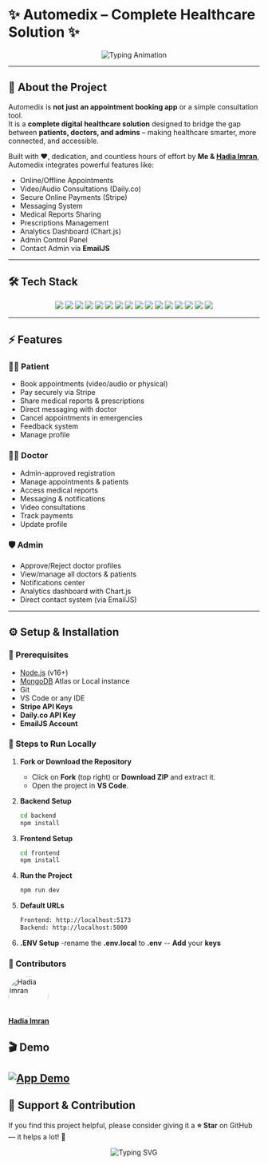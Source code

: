 # ✨ Automedix – Complete Healthcare Solution ✨  
<p align="center">
  <img src="https://readme-typing-svg.herokuapp.com?font=Fira+Code&weight=500&size=28&pause=1000&color=1C8EF7&center=true&vCenter=true&width=900&lines=Automedix+-+Not+Just+an+App%2C+But+a+Complete+Solution;Patients+%7C+Doctors+%7C+Admins+Connected;Healthcare+%2B+Technology+in+One+Platform" alt="Typing Animation"/>
</p>  

---

## 🚀 About the Project  
Automedix is **not just an appointment booking app** or a simple consultation tool.  
It is a **complete digital healthcare solution** designed to bridge the gap between **patients, doctors, and admins** – making healthcare smarter, more connected, and accessible.  

Built with ❤️, dedication, and countless hours of effort by **Me & [Hadia Imran](https://github.com/hadiaimran1090)**, Automedix integrates powerful features like:  
- Online/Offline Appointments  
- Video/Audio Consultations (Daily.co)  
- Secure Online Payments (Stripe)  
- Messaging System  
- Medical Reports Sharing  
- Prescriptions Management  
- Analytics Dashboard (Chart.js)  
- Admin Control Panel  
- Contact Admin via **EmailJS**  

---

## 🛠️ Tech Stack  

<p align="center">
  <img src="https://img.shields.io/badge/React-20232A?style=for-the-badge&logo=react&logoColor=61DAFB&labelColor=20232A&color=20232A&logoWidth=20&style=flat-square" />
  <img src="https://img.shields.io/badge/TypeScript-007ACC?style=for-the-badge&logo=typescript&logoColor=white&style=flat-square" />
  <img src="https://img.shields.io/badge/Vite-B73BFE?style=for-the-badge&logo=vite&logoColor=FFD62E&style=flat-square" />
  <img src="https://img.shields.io/badge/TailwindCSS-38B2AC?style=for-the-badge&logo=tailwind-css&logoColor=white&style=flat-square" />
  <img src="https://img.shields.io/badge/Node.js-339933?style=for-the-badge&logo=node.js&logoColor=white&style=flat-square" />
  <img src="https://img.shields.io/badge/Express.js-404D59?style=for-the-badge&logo=express&logoColor=white&style=flat-square" />
  <img src="https://img.shields.io/badge/MongoDB-4EA94B?style=for-the-badge&logo=mongodb&logoColor=white&style=flat-square" />
  <img src="https://img.shields.io/badge/Mongoose-880000?style=for-the-badge&logo=mongoose&logoColor=white&style=flat-square" />
  <img src="https://img.shields.io/badge/Stripe-626CD9?style=for-the-badge&logo=stripe&logoColor=white&style=flat-square" />
  <img src="https://img.shields.io/badge/Daily.co-1C8EF7?style=for-the-badge&style=flat-square" />
  <img src="https://img.shields.io/badge/Cloudinary-3448C5?style=for-the-badge&logo=cloudinary&logoColor=white&style=flat-square" />
  <img src="https://img.shields.io/badge/Chart.js-FF6384?style=for-the-badge&logo=chartdotjs&logoColor=white&style=flat-square" />
  <img src="https://img.shields.io/badge/EmailJS-00C4B3?style=for-the-badge&style=flat-square" />
  <img src="https://img.shields.io/badge/Multer-FF6F61?style=for-the-badge&style=flat-square" />
  <img src="https://img.shields.io/badge/Axios-5A29E4?style=for-the-badge&style=flat-square" />
  <img src="https://img.shields.io/badge/ESLint-4B32C3?style=for-the-badge&logo=eslint&logoColor=white&style=flat-square" />
</p>  

---

## ⚡ Features  

### 👨‍⚕️ Patient  
- Book appointments (video/audio or physical)  
- Pay securely via Stripe  
- Share medical reports & prescriptions  
- Direct messaging with doctor  
- Cancel appointments in emergencies  
- Feedback system  
- Manage profile  

### 👩‍⚕️ Doctor  
- Admin-approved registration  
- Manage appointments & patients  
- Access medical reports  
- Messaging & notifications  
- Video consultations  
- Track payments  
- Update profile  

### 🛡️ Admin  
- Approve/Reject doctor profiles  
- View/manage all doctors & patients  
- Notifications center  
- Analytics dashboard with Chart.js  
- Direct contact system (via EmailJS)  

---

## ⚙️ Setup & Installation  

### 🔹 Prerequisites  
- [Node.js](https://nodejs.org/) (v16+)  
- [MongoDB](https://www.mongodb.com/atlas/database) Atlas or Local instance  
- Git  
- VS Code or any IDE
- **Stripe API Keys**  
- **Daily.co API Key**  
- **EmailJS Account**

### 🔹 Steps to Run Locally  

1. **Fork or Download the Repository**  
   - Click on **Fork** (top right) or **Download ZIP** and extract it.  
   - Open the project in **VS Code**.  

2. **Backend Setup**  
   ```bash
   cd backend
   npm install
3. **Frontend Setup**  
   ```bash
   cd frontend
   npm install

4. **Run the Project**
   ```bash
   npm run dev
5. **Default URLs**
     ```bash
     Frontend: http://localhost:5173
     Backend: http://localhost:5000
6. **.ENV Setup**
   -rename the **.env.local** to **.env**
   -- **Add** your **keys**
### 👥 Contributors  

<a href="https://github.com/hadiaimran">
  <img src="https://avatars.githubusercontent.com/u/141654659?v=4" width="80px" style="border-radius:50%;" alt="Hadia Imran"/>
</a>  
<br/>
<a href="https://github.com/hadiaimran"><b>Hadia Imran</b></a>


## 🎬 Demo

[![App Demo](frontend/public/screenshot-for-readme.png)](https://drive.google.com/file/d/1AGJ5lKjyRjul3ZVBiawoXxGV8oB6eW0I/view?usp=sharing)
---

## 🌟 Support & Contribution  

If you find this project helpful, please consider giving it a **⭐ Star** on GitHub — it helps a lot! 🚀  

<p align="center">
  <img src="https://readme-typing-svg.herokuapp.com?size=22&duration=3000&color=36BCF7&center=true&vCenter=true&width=600&lines=Made+by+Muhammad+Abubakar+and+HadiaImran;Contributions+are+Welcome!;Star+the+Repo+if+you+like+it!" alt="Typing SVG">
</p>
